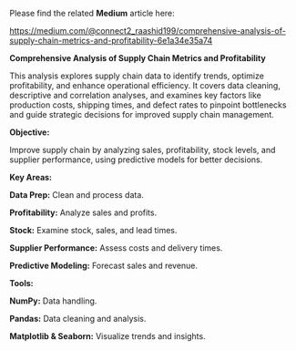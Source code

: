 Please find the related **Medium** article here:


https://medium.com/@connect2_raashid199/comprehensive-analysis-of-supply-chain-metrics-and-profitability-6e1a34e35a74


****Comprehensive Analysis of Supply Chain Metrics and Profitability****



This analysis explores supply chain data to identify trends, optimize profitability, and enhance operational efficiency. It covers data cleaning, descriptive and correlation analyses, and examines key factors like production costs, shipping times, and defect rates to pinpoint bottlenecks and guide strategic decisions for improved supply chain management.




**Objective:**


Improve supply chain by analyzing sales, profitability, stock levels, and supplier performance, using predictive models for better decisions.




**Key Areas:**


**Data Prep:** Clean and process data.


**Profitability:** Analyze sales and profits.


**Stock:** Examine stock, sales, and lead times.


**Supplier Performance:** Assess costs and delivery times.


**Predictive Modeling:** Forecast sales and revenue.




**Tools:**


**NumPy:** Data handling.


**Pandas:** Data cleaning and analysis.


**Matplotlib & Seaborn:** Visualize trends and insights.

